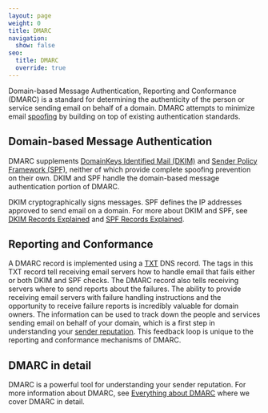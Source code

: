 ```yaml
---
layout: page
weight: 0
title: DMARC
navigation:
  show: false
seo:
  title: DMARC 
  override: true
---
```


Domain-based Message Authentication, Reporting and Conformance (DMARC) is a standard for determining the authenticity of the person or service sending email on behalf of a domain. DMARC attempts to minimize email [spoofing]({{root_url}}/glossary/spoofing/) by building on top of existing authentication standards.

## Domain-based Message Authentication

DMARC supplements [DomainKeys Identified Mail (DKIM)]({{root_url}}/glossary/dkim/) and [Sender Policy Framework (SPF)]({{root_url}}/glossary/spf/), neither of which provide complete spoofing prevention on their own. DKIM and SPF handle the domain-based message authentication portion of DMARC.

DKIM cryptographically signs messages. SPF defines the IP addresses approved to send email on a domain. For more about DKIM and SPF, see [DKIM Records Explained](/ui/account-and-settings/dkim-records/) and [SPF Records Explained](/ui/account-and-settings/spf-records/).

## Reporting and Conformance

A DMARC record is implemented using a [TXT](https://en.wikipedia.org/wiki/TXT_record) DNS record. The tags in this TXT record tell receiving email servers how to handle email that fails either or both DKIM and SPF checks. The DMARC record also tells receiving servers where to send reports about the failures. The ability to provide receiving email servers with failure handling instructions and the opportunity to receive failure reports is incredibly valuable for domain owners. The information can be used to track down the people and services sending email on behalf of your domain, which is a first step in understanding your [sender reputation]({{root_url}}/glossary/reputation-monitoring/). This feedback loop is unique to the reporting and conformance mechanisms of DMARC.

## DMARC in detail

DMARC is a powerful tool for understanding your sender reputation. For more information about DMARC, see [Everything about DMARC]({{root_url}}/ui/sending-email/dmarc/) where we cover DMARC in detail.
